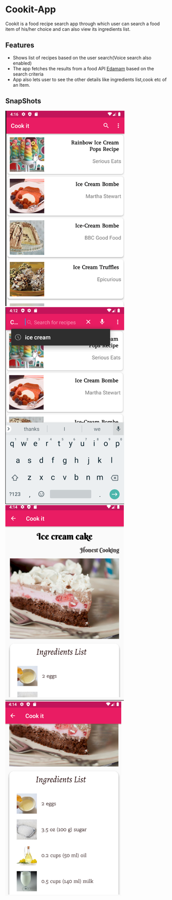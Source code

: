 # Cookit-App

Cookit is a food recipe search app through which user can search a food item of his/her choice and can also view its ingredients list.

## Features
- Shows list of recipes based on the user search(Voice search also enabled)
- The app fetches the results from a food API [Edamam](https://www.edamam.com/) based on the search criteria
- App also lets user to see the other details like ingredients list,cook etc of an Item.


## SnapShots
![Main Screen](https://github.com/Sanchit-sk/Cookit-App/blob/master/Main%20Screen.png) ![App Search](https://github.com/Sanchit-sk/Cookit-App/blob/master/App%20Search.png) 
![Item Details](https://github.com/Sanchit-sk/Cookit-App/blob/master/Item%20Details.png) ![Item Ingrediants](https://github.com/Sanchit-sk/Cookit-App/blob/master/Item%20Ingrediants.png)
